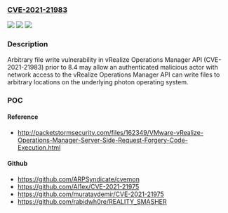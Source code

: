 ### [CVE-2021-21983](https://cve.mitre.org/cgi-bin/cvename.cgi?name=CVE-2021-21983)
![](https://img.shields.io/static/v1?label=Product&message=VMware%20vRealize%20Operations&color=blue)
![](https://img.shields.io/static/v1?label=Version&message=n%2Fa&color=blue)
![](https://img.shields.io/static/v1?label=Vulnerability&message=Arbitrary%20file%20write%20vulnerability&color=brighgreen)

### Description

Arbitrary file write vulnerability in vRealize Operations Manager API (CVE-2021-21983) prior to 8.4 may allow an authenticated malicious actor with network access to the vRealize Operations Manager API can write files to arbitrary locations on the underlying photon operating system.

### POC

#### Reference
- http://packetstormsecurity.com/files/162349/VMware-vRealize-Operations-Manager-Server-Side-Request-Forgery-Code-Execution.html

#### Github
- https://github.com/ARPSyndicate/cvemon
- https://github.com/Al1ex/CVE-2021-21975
- https://github.com/murataydemir/CVE-2021-21975
- https://github.com/rabidwh0re/REALITY_SMASHER

